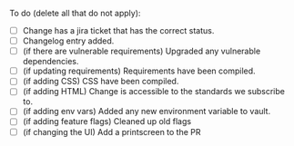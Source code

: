 To do (delete all that do not apply):

 - [ ] Change has a jira ticket that has the correct status.
 - [ ] Changelog entry added.
 - [ ] (if there are vulnerable requirements) Upgraded any vulnerable dependencies.
 - [ ] (if updating requirements) Requirements have been compiled.
 - [ ] (if adding CSS) CSS have been compiled.
 - [ ] (if adding HTML) Change is accessible to the standards we subscribe to.
 - [ ] (if adding env vars) Added any new environment variable to vault.
 - [ ] (if adding feature flags) Cleaned up old flags
 - [ ] (if changing the UI) Add a printscreen to the PR
